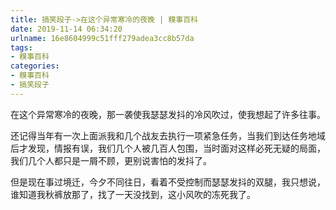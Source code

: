 ```yaml
---
title: 搞笑段子->在这个异常寒冷的夜晚 | 糗事百科
date: 2019-11-14 06:34:20
urlname: 16e8604999c51fff279adea3cc8b57da
tags: 
- 糗事百科
categories:
- 糗事百科
- 搞笑段子
---
```

在这个异常寒冷的夜晚，那一袭使我瑟瑟发抖的冷风吹过，使我想起了许多往事。

还记得当年有一次上面派我和几个战友去执行一项紧急任务，当我们到达任务地域后才发现，情报有误，我们几个人被几百人包围，当时面对这样必死无疑的局面，我们几个人都只是一屑不顾，更别说害怕的发抖了。

但是现在事过境迁，今夕不同往日，看着不受控制而瑟瑟发抖的双腿，我只想说，谁知道我秋裤放那了，找了一天没找到，这小风吹的冻死我了。


